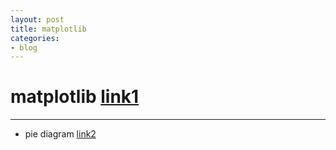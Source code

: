 ```yaml
---
layout: post
title: matplotlib
categories:
- blog
---
```


#  matplotlib [link1]

- - -

* pie diagram [link2] 

[link1]: https://matplotlib.org/index.html
[link2]: http://blog.naver.com/samsjang/220755238265
